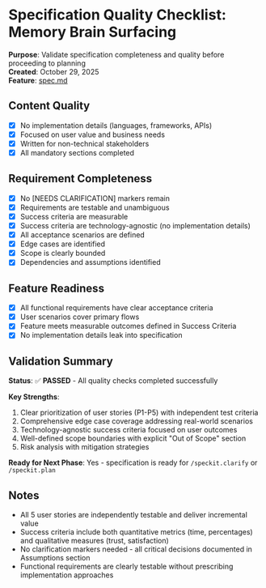 # Specification Quality Checklist: Memory Brain Surfacing

**Purpose**: Validate specification completeness and quality before proceeding to planning  
**Created**: October 29, 2025  
**Feature**: [spec.md](../spec.md)

## Content Quality

- [x] No implementation details (languages, frameworks, APIs)
- [x] Focused on user value and business needs
- [x] Written for non-technical stakeholders
- [x] All mandatory sections completed

## Requirement Completeness

- [x] No [NEEDS CLARIFICATION] markers remain
- [x] Requirements are testable and unambiguous
- [x] Success criteria are measurable
- [x] Success criteria are technology-agnostic (no implementation details)
- [x] All acceptance scenarios are defined
- [x] Edge cases are identified
- [x] Scope is clearly bounded
- [x] Dependencies and assumptions identified

## Feature Readiness

- [x] All functional requirements have clear acceptance criteria
- [x] User scenarios cover primary flows
- [x] Feature meets measurable outcomes defined in Success Criteria
- [x] No implementation details leak into specification

## Validation Summary

**Status**: ✅ **PASSED** - All quality checks completed successfully

**Key Strengths**:
1. Clear prioritization of user stories (P1-P5) with independent test criteria
2. Comprehensive edge case coverage addressing real-world scenarios
3. Technology-agnostic success criteria focused on user outcomes
4. Well-defined scope boundaries with explicit "Out of Scope" section
5. Risk analysis with mitigation strategies

**Ready for Next Phase**: Yes - specification is ready for `/speckit.clarify` or `/speckit.plan`

## Notes

- All 5 user stories are independently testable and deliver incremental value
- Success criteria include both quantitative metrics (time, percentages) and qualitative measures (trust, satisfaction)
- No clarification markers needed - all critical decisions documented in Assumptions section
- Functional requirements are clearly testable without prescribing implementation approaches
